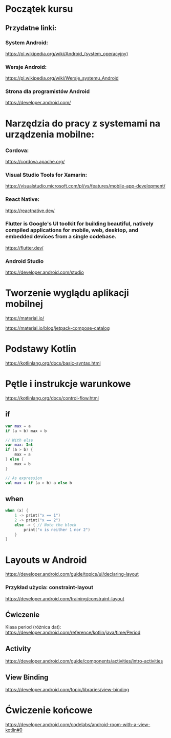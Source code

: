 # Początek kursu

## Przydatne linki:
### System Android:
https://pl.wikipedia.org/wiki/Android_(system_operacyjny)
### Wersje Android:
https://pl.wikipedia.org/wiki/Wersje_systemu_Android
### Strona dla programistów Android
https://developer.android.com/

# Narzędzia do pracy z systemami na urządzenia mobilne:
### Cordova:

https://cordova.apache.org/

### Visual Studio Tools for Xamarin:

https://visualstudio.microsoft.com/pl/vs/features/mobile-app-development/

### React Native:

https://reactnative.dev/

### Flutter is Google's UI toolkit for building beautiful, natively compiled applications for mobile, web, desktop, and embedded devices from a single codebase. 

https://flutter.dev/

### Android Studio

https://developer.android.com/studio

# Tworzenie wyglądu aplikacji mobilnej

https://material.io/

https://material.io/blog/jetpack-compose-catalog

# Podstawy Kotlin

https://kotlinlang.org/docs/basic-syntax.html

# Pętle i instrukcje warunkowe

https://kotlinlang.org/docs/control-flow.html

## if

```kotlin
var max = a
if (a < b) max = b

// With else
var max: Int
if (a > b) {
    max = a
} else {
    max = b
}

// As expression
val max = if (a > b) a else b

```

## when

```kotlin
when (x) {
    1 -> print("x == 1")
    2 -> print("x == 2")
    else -> { // Note the block
        print("x is neither 1 nor 2")
    }
}

```

# Layouts w Android

https://developer.android.com/guide/topics/ui/declaring-layout

### Przykład użycia: constraint-layout

https://developer.android.com/training/constraint-layout

## Ćwiczenie

Klasa period (różnica dat): https://developer.android.com/reference/kotlin/java/time/Period

## Activity

https://developer.android.com/guide/components/activities/intro-activities

## View Binding

https://developer.android.com/topic/libraries/view-binding

# Ćwiczenie końcowe

https://developer.android.com/codelabs/android-room-with-a-view-kotlin#0
